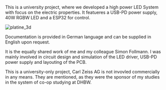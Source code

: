 This is a university project, where we developed a high power LED System with focus on the electric properties.
It featueres a USB-PD power supply, 40W RGBW LED and a ESP32 for control.

![platine_3d](https://github.com/user-attachments/assets/cd8dfe94-13e8-47e3-9942-9c2d614d3cee)

Documentation is provided in German language and can be supplied in English upon request.

It is the equally shared work of me and my colleague Simon Follmann.
I was mainly involved in circuit design and simulation of the LED driver, USB-PD power supply and layouting of the PCB. 

This is a university-only project, Carl Zeiss AG is not invovled commercially in any means. They are mentioned, as they were the sponsor of my studies in the system of co-op studying at DHBW. 
